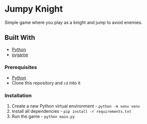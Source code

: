 # Jumpy Knight

Simple game where you play as a knight and jump to avoid enemies.

## Built With
- [Python](https://www.python.org)
- [pygame](https://www.pygame.org)

### Prerequisites
- [Python](https://www.python.org)
- Clone this repository and `cd` into it

### Installation

1. Create a new Python virtual environment - `python -m venv venv`
2. Install all dependencies - `pip install -r requirements.txt`
3. Run the game - `python main.py`